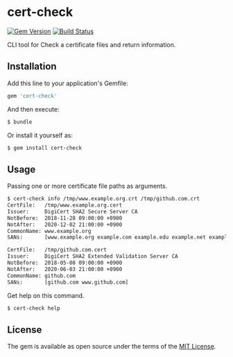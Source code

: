 # cert-check

[![Gem Version](https://badge.fury.io/rb/cert-check.svg)](https://badge.fury.io/rb/cert-check)
[![Build Status](https://travis-ci.org/ryoma123/cert-check.svg?branch=master)](https://travis-ci.org/ryoma123/cert-check)

CLI tool for Check a certificate files and return information.

## Installation

Add this line to your application's Gemfile:

```ruby
gem 'cert-check'
```

And then execute:

```sh
$ bundle
```

Or install it yourself as:

```sh
$ gem install cert-check
```

## Usage

Passing one or more certificate file paths as arguments.

```sh
$ cert-check info /tmp/www.example.org.crt /tmp/github.com.crt
CertFile:   /tmp/www.example.org.cert
Issuer:     DigiCert SHA2 Secure Server CA
NotBefore:  2018-11-28 09:00:00 +0900
NotAfter:   2020-12-02 21:00:00 +0900
CommonName: www.example.org
SANs:       [www.example.org example.com example.edu example.net example.org www.example.com www.example.edu www.example.net]

CertFile:   /tmp/github.com.cert
Issuer:     DigiCert SHA2 Extended Validation Server CA
NotBefore:  2018-05-08 09:00:00 +0900
NotAfter:   2020-06-03 21:00:00 +0900
CommonName: github.com
SANs:       [github.com www.github.com]
```

Get help on this command.

```sh
$ cert-check help
```

## License

The gem is available as open source under the terms of the [MIT License](https://opensource.org/licenses/MIT).
